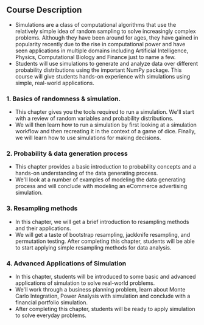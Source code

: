 ## Course Description
- Simulations are a class of computational algorithms that use the relatively simple idea of random sampling to solve increasingly complex problems. Although they have been around for ages, they have gained in popularity recently due to the rise in computational power and have seen applications in multiple domains including Artificial Intelligence, Physics, Computational Biology and Finance just to name a few. 
- Students will use simulations to generate and analyze data over different probability distributions using the important NumPy package. This course will give students hands-on experience with simulations using simple, real-world applications.

### 1. Basics of randomness & simulation.
- This chapter gives you the tools required to run a simulation. We'll start with a review of random variables and probability distributions. 
- We will then learn how to run a simulation by first looking at a simulation workflow and then recreating it in the context of a game of dice. Finally, we will learn how to use simulations for making decisions.

### 2. Probability & data generation process
- This chapter provides a basic introduction to probability concepts and a hands-on understanding of the data generating process. 
- We'll look at a number of examples of modeling the data generating process and will conclude with modeling an eCommerce advertising simulation.

### 3. Resampling methods
- In this chapter, we will get a brief introduction to resampling methods and their applications. 
- We will get a taste of bootstrap resampling, jackknife resampling, and permutation testing. After completing this chapter, students will be able to start applying simple resampling methods for data analysis.

### 4. Advanced Applications of Simulation
- In this chapter, students will be introduced to some basic and advanced applications of simulation to solve real-world problems. 
- We'll work through a business planning problem, learn about Monte Carlo Integration, Power Analysis with simulation and conclude with a financial portfolio simulation.
- After completing this chapter, students will be ready to apply simulation to solve everyday problems.
